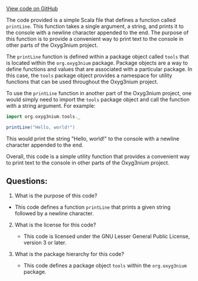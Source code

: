 [View code on GitHub](https://github.com/oxyg3nium/oxyg3nium/tools/src/main/scala/org/oxyg3nium/tools/package.scala)

The code provided is a simple Scala file that defines a function called `printLine`. This function takes a single argument, a string, and prints it to the console with a newline character appended to the end. The purpose of this function is to provide a convenient way to print text to the console in other parts of the Oxyg3nium project.

The `printLine` function is defined within a package object called `tools` that is located within the `org.oxyg3nium` package. Package objects are a way to define functions and values that are associated with a particular package. In this case, the `tools` package object provides a namespace for utility functions that can be used throughout the Oxyg3nium project.

To use the `printLine` function in another part of the Oxyg3nium project, one would simply need to import the `tools` package object and call the function with a string argument. For example:

```scala
import org.oxyg3nium.tools._

printLine("Hello, world!")
```

This would print the string "Hello, world!" to the console with a newline character appended to the end.

Overall, this code is a simple utility function that provides a convenient way to print text to the console in other parts of the Oxyg3nium project.
## Questions: 
 1. What is the purpose of this code?
   - This code defines a function `printLine` that prints a given string followed by a newline character.

2. What is the license for this code?
   - This code is licensed under the GNU Lesser General Public License, version 3 or later.

3. What is the package hierarchy for this code?
   - This code defines a package object `tools` within the `org.oxyg3nium` package.